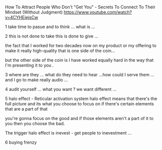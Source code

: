 
How To Attract People Who Don't "Get You" - Secrets To Connect To Their Mindset (Without Judgment)
https://www.youtube.com/watch?v=4CYHEiejsCw 

1 take time to pasue and to think ... what is ...

2 this is not done to take this is done to give ...

 the fact that I worked for two decades now on my product or my offering to make it really high-quality that is one side of the coin...
 
 but the other side of the coin is I have worked equally hard in the way that I'm presenting it to you . 



3 where are they ... what do they need to hear ...how could I serve them  ... and I go to make really audio ...

4 audit yourself ... what you want ? we want different ... 

5   halo effect - Reticular activation system
 halo effect means that there's the full picture and its what you choose to focus on if there's certain elements that are a part of that 
 
 you're gonna focus on the good and if those elements aren't a part of it to you then you choose the bad.


 The trigger halo effect is inevest - get people to inevestment ...  
 
6  buying frenzy 
